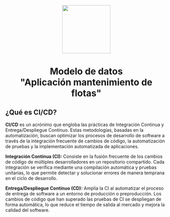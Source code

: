 <p align='center'>
  <img src='https://github.com/user-attachments/assets/899a06d7-01dd-4f33-b0cf-48b36b632b6f' height="150">
</p>

<h1 align='center'>
  Modelo de datos
  <br>
  "Aplicación mantenimiento de flotas"
</h1>

## ¿Qué es CI/CD?

**CI/CD** es un acrónimo que engloba las prácticas de Integración Continua y Entrega/Despliegue Continuo. Estas metodologías, basadas en la automatización, buscan optimizar los procesos de desarrollo de software a través de la integración frecuente de cambios de código, la automatización de pruebas y la implementación automatizada de aplicaciones.

**Integración Continua (CI):** Consiste en la fusión frecuente de los cambios de código de múltiples desarrolladores en un repositorio compartido. Cada integración se verifica mediante una compilación automática y pruebas unitarias, lo que permite detectar y solucionar errores de manera temprana en el ciclo de desarrollo.

**Entrega/Despliegue Continuo (CD):** Amplía la CI al automatizar el proceso de entrega de software a un entorno de producción o preproducción. Los cambios de código que han superado las pruebas de CI se despliegan de forma automática, lo que reduce el tiempo de salida al mercado y mejora la calidad del software.

